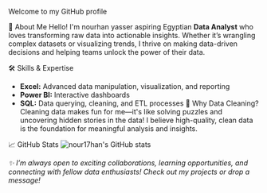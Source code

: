  Welcome to my GitHub profile

 🚀 About Me
Hello! I'm nourhan yasser aspiring Egyptian  **Data Analyst** who loves transforming raw data into actionable insights. Whether it’s wrangling complex datasets or visualizing trends, I thrive on making data-driven decisions and helping teams unlock the power of their data.

🛠️ Skills & Expertise
- **Excel:** Advanced data manipulation, visualization, and reporting
- **Power BI:** Interactive dashboards
- **SQL:** Data querying, cleaning, and ETL processes
🧹 Why Data Cleaning?
Cleaning data makes fun for me—it's like solving puzzles and uncovering hidden stories in the data! I believe high-quality, clean data is the foundation for meaningful analysis and insights.

📈 GitHub Stats
![nour17han's GitHub stats](https://github-readme-stats.vercel.app/api?username=nour17han&show_icons=true&theme=radical)

_✨ I’m always open to exciting collaborations, learning opportunities, and connecting with fellow data enthusiasts! Check out my projects or drop a message!_

